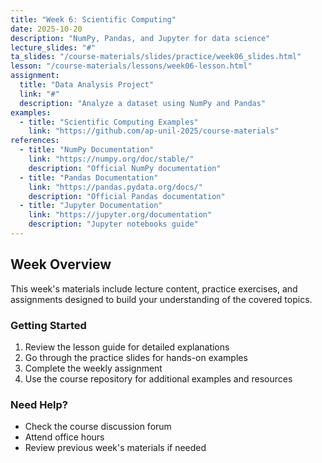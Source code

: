 ```yaml
---
title: "Week 6: Scientific Computing"
date: 2025-10-20
description: "NumPy, Pandas, and Jupyter for data science"
lecture_slides: "#"
ta_slides: "/course-materials/slides/practice/week06_slides.html"
lesson: "/course-materials/lessons/week06-lesson.html"
assignment:
  title: "Data Analysis Project"
  link: "#"
  description: "Analyze a dataset using NumPy and Pandas"
examples:
  - title: "Scientific Computing Examples"
    link: "https://github.com/ap-unil-2025/course-materials"
references:
  - title: "NumPy Documentation"
    link: "https://numpy.org/doc/stable/"
    description: "Official NumPy documentation"
  - title: "Pandas Documentation"
    link: "https://pandas.pydata.org/docs/"
    description: "Official Pandas documentation"
  - title: "Jupyter Documentation"
    link: "https://jupyter.org/documentation"
    description: "Jupyter notebooks guide"
---
```


## Week Overview

This week's materials include lecture content, practice exercises, and assignments designed to build your understanding of the covered topics.

### Getting Started

1. Review the lesson guide for detailed explanations
2. Go through the practice slides for hands-on examples  
3. Complete the weekly assignment
4. Use the course repository for additional examples and resources

### Need Help?

- Check the course discussion forum
- Attend office hours
- Review previous week's materials if needed
